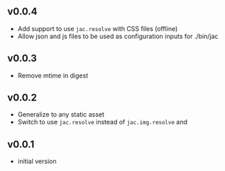 ## v0.0.4

* Add support to use `jac.resolve` with CSS files (offline)
* Allow json and js files to be used as configuration inputs for ./bin/jac

## v0.0.3

* Remove mtime in digest

## v0.0.2

* Generalize to any static asset
* Switch to use `jac.resolve` instead of `jac.img.resolve` and

## v0.0.1

* initial version